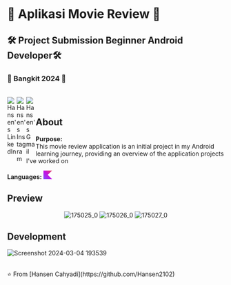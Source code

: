 # 📱 Aplikasi Movie Review 📱
## 🛠️ Project Submission Beginner Android Developer🛠️
### 🚀 Bangkit 2024 🚀 
<br>
<a href="https://www.linkedin.com/in/hansen-cahyadi/">
  <img align="left" alt="Hansen's LinkedIn" width="22px" src="https://cdn.jsdelivr.net/npm/simple-icons@v3/icons/linkedin.svg" />
</a>
<a href="https://www.instagram.com/hansencahyadi2102/">
  <img align="left" alt="Hansen's Instagram" width="22px" src="https://cdn.jsdelivr.net/npm/simple-icons@v3/icons/instagram.svg" />
</a>
<a href="mailto:hansencahyadi72@gmail.com">
  <img align="left" alt="Hansen's Gmail" width="22px" src="https://cdn.jsdelivr.net/npm/simple-icons@v3/icons/gmail.svg" />
</a>
<br>

## About
**Purpose:**<br>
This movie review application is an initial project in my Android learning journey, providing an overview of the application projects I've worked on

**Languages:** <code><img height="20" src="https://raw.githubusercontent.com/github/explore/80688e429a7d4ef2fca1e82350fe8e3517d3494d/topics/kotlin/kotlin.png"></code>

## Preview
<div align="center">
  <img src="https://github.com/Hansen2102/Aplikasi-Movie-Review-/assets/89308746/619dd3b9-dd24-4f1e-9c97-acbc73f616f1" alt="175025_0" height="500">
  <img src="https://github.com/Hansen2102/Aplikasi-Movie-Review-/assets/89308746/3f22156b-6401-4361-bc43-326772b1d62f" alt="175026_0" height="500">
  <img src="https://github.com/Hansen2102/Aplikasi-Movie-Review-/assets/89308746/f5f8b878-71d7-4507-866d-eb891005548e" alt="175027_0" height="500">
</div>

## Development
![Screenshot 2024-03-04 193539](https://github.com/Hansen2102/Aplikasi-Movie-Review/assets/89308746/7facda6b-c6cd-4764-8900-488ee1386364)


<br>
⭐️ From [Hansen Cahyadi](https://github.com/Hansen2102)
